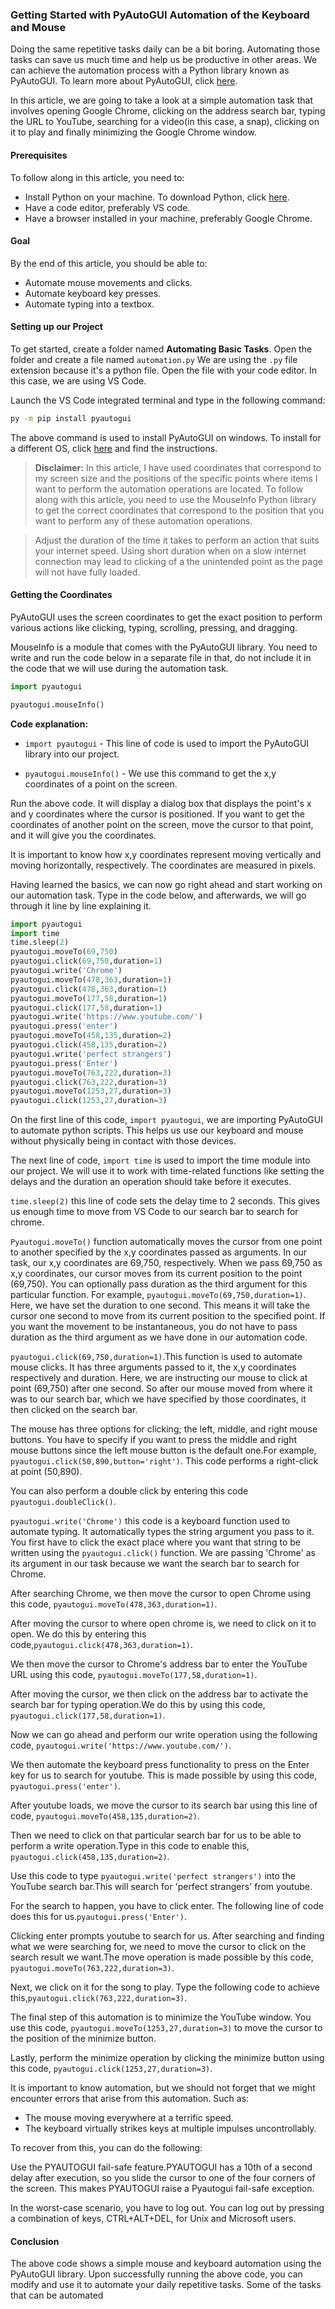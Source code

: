 ### Getting Started with PyAutoGUI Automation of the Keyboard and Mouse
Doing the same repetitive tasks daily can be a bit boring. Automating those tasks can save us much time and help us be productive in other areas. We can achieve the automation process with a Python library known as PyAutoGUI. To learn more about PyAutoGUI, click [here](https://pyautogui.readthedocs.io/en/latest/).

In this article, we are going to take a look at a simple automation task that involves opening Google Chrome, clicking on the address search bar, typing the URL to YouTube, searching for a video(in this case, a snap), clicking on it to play and finally minimizing the Google Chrome window. 



#### Prerequisites
To follow along in this article, you need to:
- Install Python on your machine. To download Python, click [here](https://www.python.org/downloads/).
- Have a code editor, preferably VS code.
- Have a browser installed in your machine, preferably Google Chrome.

#### Goal
By the end of this article, you should be able to:
- Automate mouse movements and clicks.
- Automate keyboard key presses.
- Automate typing into a textbox.

#### Setting up our Project
To get started, create a folder named **Automating Basic Tasks**. Open the folder and create a file named `automation.py` We are using the `.py` file extension because it's a python file. Open the file with your code editor. In this case, we are using VS Code.

Launch the VS Code integrated terminal and type in the following command:

```bash
py -m pip install pyautogui
```

The above command is used to install PyAutoGUI on windows. To install for a different OS, click [here](https://pyautogui.readthedocs.io/en/latest/install.html) and find the instructions.

> **Disclaimer:** In this article, I have used coordinates that correspond to my screen size and the positions of the specific points where items I want to perform the automation operations are located. To follow along with this article, you need to use the MouseInfo Python library to get the correct coordinates that
correspond to the position that you want to perform any of these automation operations. 

> Adjust the duration of the time it takes to perform an action that suits your internet speed. Using short duration when on a slow internet connection may lead to clicking of a the unintended point as the page will not have fully loaded.

#### Getting the Coordinates
PyAutoGUI uses the screen coordinates to get the exact position to perform various actions like clicking, typing, scrolling, pressing, and dragging.

MouseInfo is a module that comes with the PyAutoGUI library. You need to write and run the code below in a separate file in that,
do not include it in the code that we will use during the automation task. 

```python
import pyautogui

pyautogui.mouseInfo()
```

**Code explanation:**
- `import pyautogui` - This line of code is used to import the PyAutoGUI library into our project.

- `pyautogui.mouseInfo()` - We use this command to get the x,y coordinates of a point on the screen.

Run the above code. It will display a dialog box that displays the point's x and y coordinates where the cursor is positioned. If you want to get the coordinates of another point on the screen, move the cursor to that point, and it will give you the coordinates.

It is important to know how x,y coordinates represent moving vertically and moving horizontally, respectively. The coordinates are measured in pixels.

Having learned the basics, we can now go right ahead and start working on our automation task.
Type in the code below, and afterwards, we will go through it line by line explaining it.

```python
import pyautogui
import time
time.sleep(2)
pyautogui.moveTo(69,750)
pyautogui.click(69,750,duration=1)
pyautogui.write('Chrome')
pyautogui.moveTo(478,363,duration=1)
pyautogui.click(478,363,duration=1)
pyautogui.moveTo(177,58,duration=1)
pyautogui.click(177,58,duration=1)
pyautogui.write('https://www.youtube.com/')
pyautogui.press('enter')
pyautogui.moveTo(458,135,duration=2)
pyautogui.click(458,135,duration=2)
pyautogui.write('perfect strangers')
pyautogui.press('Enter')
pyautogui.moveTo(763,222,duration=3)
pyautogui.click(763,222,duration=3)
pyautogui.moveTo(1253,27,duration=3)
pyautogui.click(1253,27,duration=3)
```

On the first line of this code, `import pyautogui`, we are importing PyAutoGUI to automate python scripts.
This helps us use our keyboard and mouse without physically being in contact with those devices.

The next line of code, `import time` is used to import the time module into our project. We will use it to work with time-related functions like setting the delays and the duration an operation should take before it executes.

`time.sleep(2)` this line of code sets the delay time to 2 seconds. This gives us enough time to move from VS Code to our search bar to search for chrome.

`Pyautogui.moveTo()` function automatically moves the cursor from one point to another specified by the x,y coordinates passed as arguments. In our task, our x,y coordinates are 69,750, respectively. When we pass 69,750 as x,y coordinates, our cursor moves from its current position to the point (69,750). You can optionally pass duration as the third argument for this particular function. For example, `pyautogui.moveTo(69,750,duration=1)`. Here, we have set the duration to one second. This means it will take the cursor one second to move from its current position to the specified point. If you want the movement to be instantaneous, you do not have to pass duration as the third argument as we have done in our automation code.

`pyautogui.click(69,750,duration=1)`.This function is used to automate mouse clicks. It has three arguments passed to it, the x,y coordinates respectively and duration. Here, we are instructing our mouse to click at point (69,750) after one second. So after our mouse moved from where it was to our search bar, which we have specified by those coordinates, it then clicked on the search bar.

The mouse has three options for clicking; the left, middle, and right mouse buttons. You have to specify if you want to press the middle and right mouse buttons since the left mouse button is the default one.For example, `pyautogui.click(50,890,button='right')`. This code performs a right-click at point (50,890). 

You can also perform a double click by entering this code `pyautogui.doubleClick()`.

 `pyautogui.write('Chrome')` this code is a keyboard function used to automate typing. It automatically types the string argument you pass to it. You first have to click the exact place where you want that string to be written using the `pyautogui.click()` function. We are passing 'Chrome' as its argument in our task because we want the search bar to search for Chrome.

After searching Chrome, we then move the cursor to open Chrome using this code, `pyautogui.moveTo(478,363,duration=1)`.

After moving the cursor to where open chrome is, we need to click on it to open. We do this by entering this code,`pyautogui.click(478,363,duration=1)`.

We then move the cursor to Chrome's address bar to enter the YouTube URL using this code, `pyautogui.moveTo(177,58,duration=1)`.

After moving the cursor, we then click on the address bar to activate the search bar for typing operation.We do this by using this code, `pyautogui.click(177,58,duration=1)`.

Now we can go ahead and perform our write operation using the following code, `pyautogui.write('https://www.youtube.com/')`.

We then automate the keyboard press functionality to press on the Enter key for us to search for youtube. This is made possible by using this code, `pyautogui.press('enter')`.

After youtube loads, we move the cursor to its search bar using this line of code, `pyautogui.moveTo(458,135,duration=2)`.

Then we need to click on that particular search bar for us to be able to perform a write operation.Type in this code to enable this, `pyautogui.click(458,135,duration=2)`.

 Use this code to type `pyautogui.write('perfect strangers')` into the YouTube search bar.This will search for 'perfect strangers' from youtube.

For the search to happen, you have to click enter. The following line of code does this for us.`pyautogui.press('Enter')`.

Clicking enter prompts youtube to search for us. After searching and finding what we were searching for, we need to move the cursor to click on the search result we want.The move operation is made possible by this code, `pyautogui.moveTo(763,222,duration=3)`.

Next, we click on it for the song to play. Type the following code to achieve this,`pyautogui.click(763,222,duration=3)`.

The final step of this automation is to minimize the YouTube window. You use this code, `pyautogui.moveTo(1253,27,duration=3)` to move the cursor to the position of the minimize button.

Lastly, perform the minimize operation by clicking the minimize button using this code, `pyautogui.click(1253,27,duration=3)`.

It is important to know automation, but we should not forget that we might encounter errors that arise from this automation. Such as:
- The mouse moving everywhere at a terrific speed.
- The keyboard virtually strikes keys at multiple impulses uncontrollably.

To recover from this, you can do the following:

 Use the PYAUTOGUI fail-safe feature.PYAUTOGUI has a 10th of a second delay after execution, so you slide the cursor to one of the four corners of the screen. This makes PYAUTOGUI raise a Pyautogui fail-safe exception.

In the worst-case scenario, you have to log out. You can log out by pressing a combination of keys, CTRL+ALT+DEL, for Unix and Microsoft users.


#### Conclusion
The above code shows a simple mouse and keyboard automation using the PyAutoGUI library. Upon successfully running the above code, you can modify and use it to automate your daily repetitive tasks. Some of the tasks that can be automated

